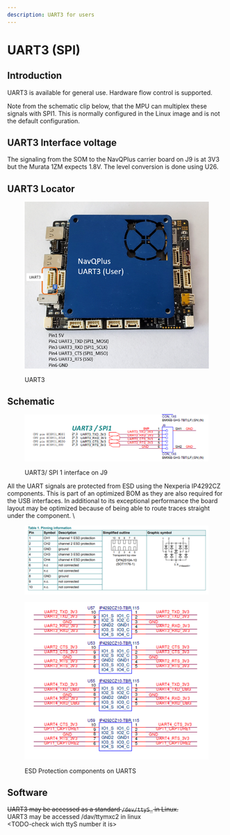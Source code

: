 ```yaml
---
description: UART3 for users
---
```


# UART3 (SPI)

## Introduction

UART3 is available for general use. Hardware flow control is supported.

Note from the schematic clip below, that the MPU can multiplex these signals with SPI1. This is normally configured in the Linux image and is not the default configuration.

## UART3 Interface voltage

The signaling from the SOM to the NavQPlus carrier board on J9 is at 3V3 but the Murata 1ZM expects 1.8V. The level conversion is done using U26.

## UART3 Locator

<figure><img src="../../../.gitbook/assets/image (4).png" alt=""><figcaption><p>UART3</p></figcaption></figure>

## Schematic

<figure><img src="../../../.gitbook/assets/image (14) (1).png" alt=""><figcaption><p>UART3/ SPI 1 interface on J9</p></figcaption></figure>

All the UART signals are protected from ESD using the Nexperia IP4292CZ components. This is part of an optimized BOM as they are also required for the USB interfaces. In additional to its exceptional performance the board layout may be optimized because of being able to route traces straight under the component. \


<figure><img src="../../../.gitbook/assets/image (2) (3).png" alt=""><figcaption></figcaption></figure>

<figure><img src="../../../.gitbook/assets/image (1) (3).png" alt=""><figcaption><p>ESD Protection components on UARTS</p></figcaption></figure>

## Software

~~UART3 may be accessed as a standard `/dev/ttyS_` in Linux.~~\
UART3 may be accessed /dav/ttymxc2 in linux\
\<TODO-check wich ttyS number it is>&#x20;



##
